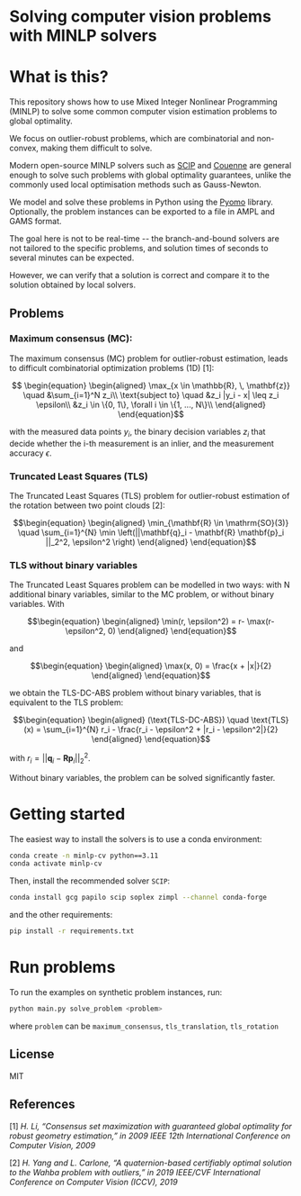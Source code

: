 # Solving computer vision problems with MINLP solvers

# What is this?

This repository shows how to use Mixed Integer Nonlinear Programming (MINLP) to solve some common computer vision estimation problems to global optimality.

We focus on outlier-robust problems, which are combinatorial and non-convex, making them difficult to solve.

Modern open-source MINLP solvers such as [SCIP](https://github.com/scipopt/scip) and [Couenne](https://www.coin-or.org/Couenne/) are general enough to solve such problems with global optimality guarantees, unlike the commonly used local optimisation methods such as Gauss-Newton.

We model and solve these problems in Python using the [Pyomo](https://github.com/Pyomo/pyomo) library. Optionally, the problem instances can be exported to a file in AMPL and GAMS format.

The goal here is not to be real-time -- the branch-and-bound solvers are not tailored to the specific problems, and solution times of seconds to several minutes can be expected.

However, we can verify that a solution is correct and compare it to the solution obtained by local solvers.

## Problems 

### Maximum consensus (MC): 

The maximum consensus (MC) problem for outlier-robust estimation, leads to difficult combinatorial optimization problems (1D) [1]: 

```math

\begin{equation}
	\begin{aligned}
		\max_{x \in \mathbb{R}, \, \mathbf{z}} \quad &\sum_{i=1}^N z_i\\
		\text{subject to} \quad  &z_i |y_i - x| \leq z_i \epsilon\\
		&z_i \in \{0, 1\}, \forall i \in \{1, ..., N\}\\
	\end{aligned}
\end{equation}
```

with the measured data points $y_i$, the binary decision variables $z_i$ that decide whether the i-th measurement is an inlier, and the measurement accuracy $\epsilon$.

### Truncated Least Squares (TLS)

The Truncated Least Squares (TLS) problem for outlier-robust estimation of the rotation between two point clouds [2]:

```math
\begin{equation}
	\begin{aligned}
	\min_{\mathbf{R} \in \mathrm{SO}(3)} \quad \sum_{i=1}^{N} \min \left(||\mathbf{q}_i - \mathbf{R} \mathbf{p}_i ||_2^2, \epsilon^2 \right)
	\end{aligned}
\end{equation}
```

### TLS without binary variables

The Truncated Least Squares problem can be modelled in two ways: with N additional binary variables, similar to the MC problem, or without binary variables. 
With 
```math
\begin{equation}
	\begin{aligned}
		\min(r, \epsilon^2) = r- \max(r- \epsilon^2, 0)
	\end{aligned}
\end{equation}
```
and

```math
\begin{equation}
	\begin{aligned}
		\max(x, 0) = \frac{x + |x|}{2}
	\end{aligned}
\end{equation}
```

we obtain the TLS-DC-ABS problem without binary variables, that is equivalent to the TLS problem:
```math
\begin{equation}
	\begin{aligned}
		(\text{TLS-DC-ABS}) \quad \text{TLS}(x) = \sum_{i=1}^{N} r_i - \frac{r_i - \epsilon^2 + |r_i - \epsilon^2|}{2}
	\end{aligned}
\end{equation}
```
with $r_i = ||\mathbf{q}_i - \mathbf{R} \mathbf{p}_i ||_2^2$.

Without binary variables, the problem can be solved significantly faster.


# Getting started

The easiest way to install the solvers is to use a conda environment:

```sh
conda create -n minlp-cv python==3.11 
conda activate minlp-cv
```

Then, install the recommended solver `SCIP`:

```sh
conda install gcg papilo scip soplex zimpl --channel conda-forge
```

and the other requirements: 


```sh
pip install -r requirements.txt
```

# Run problems

To run the examples on synthetic problem instances, run: 

```sh 
python main.py solve_problem <problem>
```

where `problem` can be `maximum_consensus`, `tls_translation`, `tls_rotation`


## License 

MIT

## References 

[1] *H. Li, “Consensus set maximization with guaranteed global optimality for
robust geometry estimation,” in 2009 IEEE 12th International Conference on
Computer Vision, 2009*

[2] *H. Yang and L. Carlone, “A quaternion-based certifiably optimal solution to
the Wahba problem with outliers,” in 2019 IEEE/CVF International Conference on Computer Vision (ICCV), 2019*